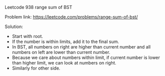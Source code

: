 Leetcode 938 range sum of BST

Problem link: https://leetcode.com/problems/range-sum-of-bst/

Solution:
+ Start with root.
+ If the number is within limits, add it to the final sum.
+ In BST, all numbers on right are higher than current number and all numbers on left are lower than current number.
+ Because we care about numbers within limit, if current number is lower than higher limit, we can look at numbers on right.
+ Similarly for other side.

